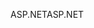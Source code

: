 <span data-ttu-id="98215-101">ASP.NET</span><span class="sxs-lookup"><span data-stu-id="98215-101">ASP.NET</span></span>